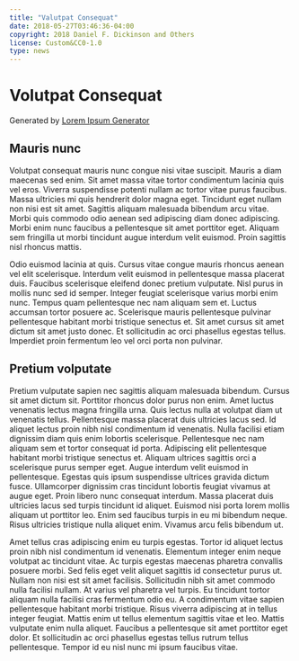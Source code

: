 ```yaml
---
title: "Valutpat Consequat"
date: 2018-05-27T03:46:36-04:00
copyright: 2018 Daniel F. Dickinson and Others
license: Custom&CC0-1.0
type: news
---
```


# Volutpat Consequat 

Generated by [Lorem Ipsum Generator](https://loremipsum.io/generator)


## Mauris nunc

Volutpat consequat mauris nunc congue nisi vitae suscipit. Mauris a diam maecenas sed enim. Sit amet massa vitae tortor condimentum lacinia quis vel eros. Viverra suspendisse potenti nullam ac tortor vitae purus faucibus. Massa ultricies mi quis hendrerit dolor magna eget. Tincidunt eget nullam non nisi est sit amet. Sagittis aliquam malesuada bibendum arcu vitae. Morbi quis commodo odio aenean sed adipiscing diam donec adipiscing. Morbi enim nunc faucibus a pellentesque sit amet porttitor eget. Aliquam sem fringilla ut morbi tincidunt augue interdum velit euismod. Proin sagittis nisl rhoncus mattis.

Odio euismod lacinia at quis. Cursus vitae congue mauris rhoncus aenean vel elit scelerisque. Interdum velit euismod in pellentesque massa placerat duis. Faucibus scelerisque eleifend donec pretium vulputate. Nisl purus in mollis nunc sed id semper. Integer feugiat scelerisque varius morbi enim nunc. Tempus quam pellentesque nec nam aliquam sem et. Luctus accumsan tortor posuere ac. Scelerisque mauris pellentesque pulvinar pellentesque habitant morbi tristique senectus et. Sit amet cursus sit amet dictum sit amet justo donec. Et sollicitudin ac orci phasellus egestas tellus. Imperdiet proin fermentum leo vel orci porta non pulvinar.

## Pretium volputate

Pretium vulputate sapien nec sagittis aliquam malesuada bibendum. Cursus sit amet dictum sit. Porttitor rhoncus dolor purus non enim. Amet luctus venenatis lectus magna fringilla urna. Quis lectus nulla at volutpat diam ut venenatis tellus. Pellentesque massa placerat duis ultricies lacus sed. Id aliquet lectus proin nibh nisl condimentum id venenatis. Nulla facilisi etiam dignissim diam quis enim lobortis scelerisque. Pellentesque nec nam aliquam sem et tortor consequat id porta. Adipiscing elit pellentesque habitant morbi tristique senectus et. Aliquam ultrices sagittis orci a scelerisque purus semper eget. Augue interdum velit euismod in pellentesque. Egestas quis ipsum suspendisse ultrices gravida dictum fusce. Ullamcorper dignissim cras tincidunt lobortis feugiat vivamus at augue eget. Proin libero nunc consequat interdum. Massa placerat duis ultricies lacus sed turpis tincidunt id aliquet. Euismod nisi porta lorem mollis aliquam ut porttitor leo. Enim sed faucibus turpis in eu mi bibendum neque. Risus ultricies tristique nulla aliquet enim. Vivamus arcu felis bibendum ut.

Amet tellus cras adipiscing enim eu turpis egestas. Tortor id aliquet lectus proin nibh nisl condimentum id venenatis. Elementum integer enim neque volutpat ac tincidunt vitae. Ac turpis egestas maecenas pharetra convallis posuere morbi. Sed felis eget velit aliquet sagittis id consectetur purus ut. Nullam non nisi est sit amet facilisis. Sollicitudin nibh sit amet commodo nulla facilisi nullam. At varius vel pharetra vel turpis. Eu tincidunt tortor aliquam nulla facilisi cras fermentum odio eu. A condimentum vitae sapien pellentesque habitant morbi tristique. Risus viverra adipiscing at in tellus integer feugiat. Mattis enim ut tellus elementum sagittis vitae et leo. Mattis vulputate enim nulla aliquet. Faucibus a pellentesque sit amet porttitor eget dolor. Et sollicitudin ac orci phasellus egestas tellus rutrum tellus pellentesque. Tempor id eu nisl nunc mi ipsum faucibus vitae.

